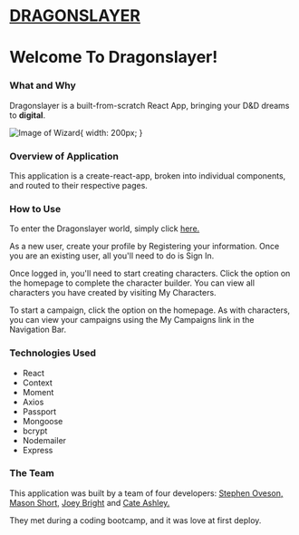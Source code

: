 # [DRAGONSLAYER](http://dragonslayerapp.com/)

# Welcome To Dragonslayer!

### What and Why
Dragonslayer is a built-from-scratch React App, bringing your D&D dreams to **digital**. 

![Image of Wizard](https://piskel-imgstore-b.appspot.com/img/44e83b7a-f797-11e9-9d69-7b541452a7e8.gif){ width: 200px; }

### Overview of Application
This application is a create-react-app, broken into individual components, and routed to 
their respective pages. 

### How to Use
To enter the Dragonslayer world, simply click [here.](http://dragonslayerapp.com/) 

As a new user, create your profile by Registering your information. Once you are an existing user, 
all you'll need to do is Sign In. 

Once logged in, you'll need to start creating characters. Click the option on the homepage to complete 
the character builder. You can view all characters you have created by visiting My Characters. 

To start a campaign, click the option on the homepage. As with characters, you can view your campaigns 
using the My Campaigns link in the Navigation Bar. 

### Technologies Used
* React
* Context
* Moment 
* Axios 
* Passport 
* Mongoose 
* bcrypt 
* Nodemailer 
* Express

### The Team

This application was built by a team of four developers: [Stephen Oveson,](https://github.com/StephenOveson) [Mason Short,](https://github.com/LtWilhelm) [Joey Bright](https://github.com/janthonybright) and [Cate Ashley.](https://github.com/cashley617) 

They met during a coding bootcamp, and it was love at first deploy. 